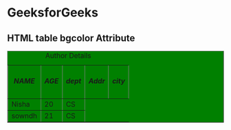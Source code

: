 <!DOCTYPE html>
<html>
 <head>
    <title>
        HTML table bgcolor Attribute
    </title>
</head>
 
<body>
    <h1>GeeksforGeeks</h1>
  <h2>HTML table bgcolor Attribute</h2>
  <table border="1"
           bgcolor="green">
        <caption>
          Author Details
      </caption>
  <tr>
            <th><h5>NAME</h5></th>
            <th><h5>AGE</h5></th>
            <th><h5>dept</h5></th>
            <th><h5>Addr</h5></th>
            <th><h5>city</h5></th>
        </tr>
        <tr>
            <td>Nisha</td>
            <td>20</td>
            <td>CS</td>
        </tr>
        <tr>
            <td>sowndh</td>
            <td>21</td>
            <td>CS</td>
        </tr>
    </table>
</body>
 </html>





